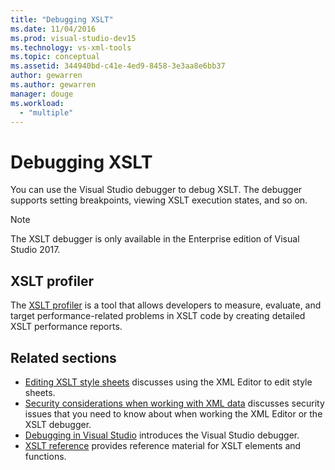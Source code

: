 ```yaml
---
title: "Debugging XSLT"
ms.date: 11/04/2016
ms.prod: visual-studio-dev15
ms.technology: vs-xml-tools
ms.topic: conceptual
ms.assetid: 344940bd-c41e-4ed9-8458-3e3aa8e6bb37
author: gewarren
ms.author: gewarren
manager: douge
ms.workload:
  - "multiple"
---
```

# Debugging XSLT

You can use the Visual Studio debugger to debug XSLT. The debugger supports setting breakpoints, viewing XSLT execution states, and so on.

> [!NOTE]
> The XSLT debugger is only available in the Enterprise edition of Visual Studio 2017.

## XSLT profiler

The [XSLT profiler](../xml-tools/xslt-profiler.md) is a tool that allows developers to measure, evaluate, and target performance-related problems in XSLT code by creating detailed XSLT performance reports.

## Related sections

- [Editing XSLT style sheets](../xml-tools/editing-xslt-style-sheets.md) discusses using the XML Editor to edit style sheets.
- [Security considerations when working with XML data](../xml-tools/security-considerations-when-working-with-xml-data.md) discusses security issues that you need to know about when working the XML Editor or the XSLT debugger.
- [Debugging in Visual Studio](/visualstudio/debugger/debugger-feature-tour) introduces the Visual Studio debugger.
- [XSLT reference](https://msdn.microsoft.com/678bcd68-cbbb-4be5-9dd2-40f94488a1cf) provides reference material for XSLT elements and functions.
